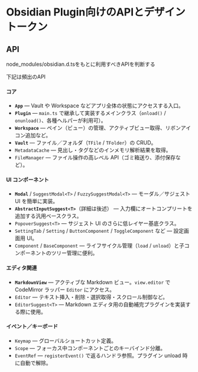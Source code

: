 # Obsidian Plugin向けのAPIとデザイントークン

## API
node_modules/obsidian.d.tsをもとに利用すべきAPIを判断する

下記は頻出のAPI
#### コア
- **`App`** — Vault や Workspace などアプリ全体の状態にアクセスする入口。
- **`Plugin`** — `main.ts` で継承して実装するメインクラス（`onload()` / `onunload()`、各種ヘルパーが利用可）。
- **`Workspace`** — ペイン（ビュー）の管理、アクティブビュー取得、リボンアイコン追加など。
- **`Vault`** — ファイル／フォルダ（`TFile` / `TFolder`）の CRUD。
- `MetadataCache` — 見出し・タグなどのインメモリ解析結果を取得。
- `FileManager` — ファイル操作の高レベル API（ゴミ箱送り、添付保存など）。

#### UI コンポーネント
- **`Modal`** / `SuggestModal<T>` / `FuzzySuggestModal<T>` — モーダル／サジェスト UI を簡単に実装。
- **`AbstractInputSuggest<T>`**（詳細は後述） — 入力欄にオートコンプリートを追加する汎用ベースクラス。
- `PopoverSuggest<T>` — サジェスト UI のさらに低レイヤー基底クラス。
- `SettingTab` / `Setting` / `ButtonComponent` / `ToggleComponent` など — 設定画面用 UI。
- `Component` / `BaseComponent` — ライフサイクル管理（`load` / `unload`）と子コンポーネントのツリー管理に便利。

#### エディタ関連
- **`MarkdownView`** — アクティブな Markdown ビュー。`view.editor` で CodeMirror ラッパー `Editor` にアクセス。
- `Editor` — テキスト挿入・削除・選択取得・スクロール制御など。
- `EditorSuggest<T>` — Markdown エディタ用の自動補完プラグインを実装する際に使用。

#### イベント／キーボード
- `Keymap` — グローバルショートカット定義。
- `Scope` — フォーカス中コンポーネントごとのキーバインド分離。
- `EventRef` — `registerEvent()` で返るハンドラ参照。プラグイン unload 時に自動で解除。
